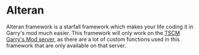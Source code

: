 Alteran
=======

Alteran framework is a starfall framework which makes your life coding it in Garry's mod much easier.
This framework will only work on the [TSCM Garry's Mod server](http://teamscm.co.uk/), as there are a lot of custom functions used in this framework that are only available on that server.


